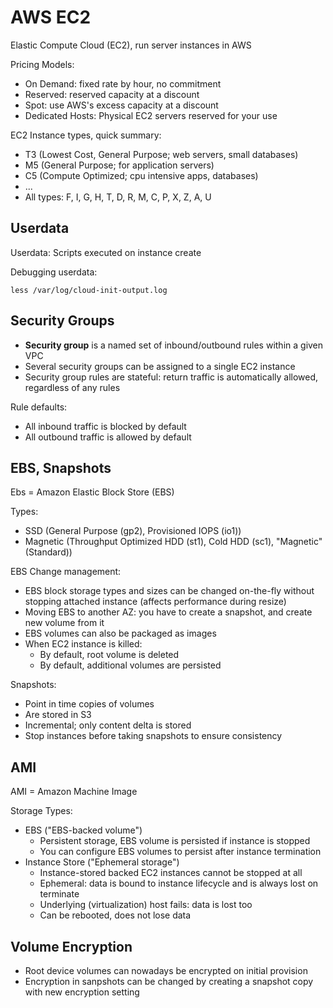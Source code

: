 # AWS EC2

Elastic Compute Cloud (EC2), run server instances in AWS

Pricing Models:

- On Demand: fixed rate by hour, no commitment
- Reserved: reserved capacity at a discount
- Spot: use AWS's excess capacity at a discount
- Dedicated Hosts: Physical EC2 servers reserved for your use

EC2 Instance types, quick summary:

- T3 (Lowest Cost, General Purpose; web servers, small databases)
- M5 (General Purpose; for application servers)
- C5 (Compute Optimized; cpu intensive apps, databases)
- ...
- All types: F, I, G, H, T, D, R, M, C, P, X, Z, A, U

## Userdata

Userdata: Scripts executed on instance create

Debugging userdata:

	less /var/log/cloud-init-output.log

## Security Groups

- **Security group** is a named set of inbound/outbound rules within a given VPC
- Several security groups can be assigned to a single EC2 instance
- Security group rules are stateful: return traffic is automatically allowed, regardless of any rules

Rule defaults:

- All inbound traffic is blocked by default
- All outbound traffic is allowed by default

## EBS, Snapshots

Ebs = Amazon Elastic Block Store (EBS)

Types:

- SSD (General Purpose (gp2), Provisioned IOPS (io1))
- Magnetic (Throughput Optimized HDD (st1), Cold HDD (sc1), "Magnetic" (Standard))

EBS Change management:

- EBS block storage types and sizes can be changed on-the-fly without stopping attached instance (affects performance during resize)
- Moving EBS to another AZ: you have to create a snapshot, and create new volume from it
- EBS volumes can also be packaged as images
- When EC2 instance is killed:
  - By default, root volume is deleted
  - By default, additional volumes are persisted

Snapshots:

- Point in time copies of volumes
- Are stored in S3
- Incremental; only content delta is stored
- Stop instances before taking snapshots to ensure consistency

## AMI

AMI = Amazon Machine Image

Storage Types:

- EBS ("EBS-backed volume")
  - Persistent storage, EBS volume is persisted if instance is stopped
  - You can configure EBS volumes to persist after instance termination
- Instance Store ("Ephemeral storage")
  - Instance-stored backed EC2 instances cannot be stopped at all
  - Ephemeral: data is bound to instance lifecycle and is always lost on terminate
  - Underlying (virtualization) host fails: data is lost too
  - Can be rebooted, does not lose data

## Volume Encryption

- Root device volumes can nowadays be encrypted on initial provision
- Encryption in sanpshots can be changed by creating a snapshot copy with new encryption setting
